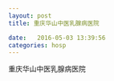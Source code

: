 ```yaml
--- 
layout: post 
title: 重庆华山中医乳腺病医院

date:   2016-05-03 13:39:56 
categories: hosp 
--- 
```

   
重庆华山中医乳腺病医院
